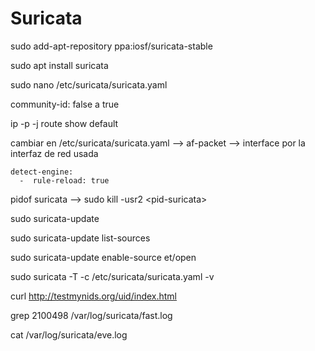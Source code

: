 # Suricata

sudo add-apt-repository ppa:iosf/suricata-stable

sudo apt install suricata

sudo nano /etc/suricata/suricata.yaml

community-id: false a true

ip -p -j route show default

cambiar en /etc/suricata/suricata.yaml --> af-packet --> interface por la interfaz de red usada

```
detect-engine:
  -  rule-reload: true
```

pidof suricata --> sudo kill -usr2 \<pid-suricata>

sudo suricata-update

sudo suricata-update list-sources

sudo suricata-update enable-source et/open

sudo suricata -T -c /etc/suricata/suricata.yaml -v

curl http://testmynids.org/uid/index.html

grep 2100498 /var/log/suricata/fast.log

cat /var/log/suricata/eve.log
